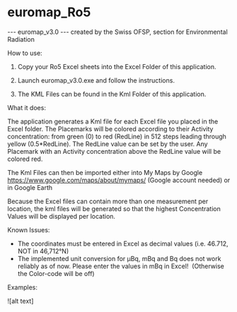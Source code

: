 # euromap_Ro5

--- euromap_v3.0 ---
created by the Swiss OFSP, section for Environmental Radiation


How to use:

1. Copy your Ro5 Excel sheets into the Excel Folder of this application.

2. Launch euromap_v3.0.exe and follow the instructions.

3. The KML Files can be found in the Kml Folder of this application.


What it does:

The application generates a Kml file for each Excel file you placed in the Excel folder.
The Placemarks will be colored according to their Activity concentration: 
from green (0) to red (RedLine) in 512 steps leading through yellow (0.5*RedLine).
The RedLine value can be set by the user.
Any Placemark with an Activity concentration above the RedLine value will be colored red.


The Kml Files can then be imported either into My Maps by Google https://www.google.com/maps/about/mymaps/ (Google account needed) or in Google Earth

Because the Excel files can contain more than one measurement per location,
the kml files will be generated so that the highest Concentration Values will be displayed per location.


Known Issues:

- The coordinates must be entered in Excel as decimal values (i.e. 46.712, NOT in 46,712°N)
- The implemented unit conversion for µBq, mBq and Bq does not work reliably as of now. Please enter the values in mBq in Excel!  (Otherwise the Color-code will be off)


Examples:

![alt text]
